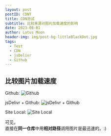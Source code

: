 ```yaml
---
layout: post
postID: CDNT
title: CDN测试
subtitle: 比较来源对图片加载速度的影响
date: 2023-08-01
author: Lotus Moon
header-img: img/post-bg-littleBlackDot.jpg
tags:
  - Test
  - CDN
  - jsDelivr
  - Github
---
```


## 比较图片加载速度

Github:
![Github](https://github.com/Lotus-Moon-0/Lotus-Moon-0.github.io/blob/main/img/bigImg/test-1.jpg?raw=true)

jsDelivr + Github:
![jsDelivr + Github](https://cdn.jsdelivr.net/gh/lotus-moon-0/lotus-moon-0.github.io/img/bigImg/test-1-rev.jpg)

Site Local:
![Site Local](/img/bigImg/test-1.jpg)

可见，  
直接在**同一仓库**中用**相对路径**调用图片是最迅速的。:)
